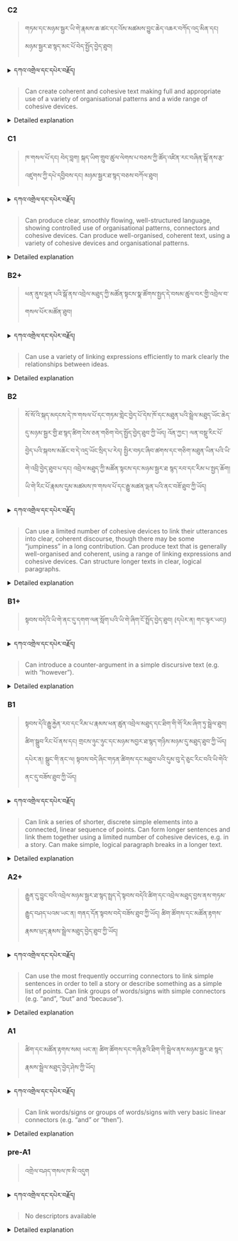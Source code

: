 ### C2
<!-- panels:start -->
<!-- div:left-panel -->

> གཏམ་དང་མཉམ་སྦྱར་ཡི་གེ་རྣམས་ཆ་ཚང་དང་འོས་མཚམས་བྱུང་ཆེད་འཆར་བཀོད་འདྲ་མིན་དང། མཉམ་སྦྱར་ཐ་སྙད་མང་པོ་བེད་སྤྱོད་བྱེད་ཐུབ།




<details>
  <summary>དཀའ་འགྲེལ་དང་དཔེར་བརྗོད།</summary>

བདག་གིས་དེ་ལྷག་ཏུ་སྟབས་བདེའི་ཆ་ཤས་སུ་དབྱེ་རུ་བཅུག་པ་སྟེ།

1.སྐད་ཆ་དྭངས་ཤིང་གསལ་བ་སྟེ། འདིས་ཁྱོད་ཀྱིས་གོ་བདེ་ཤེས་སླ་བའི་ཐབས་ལ་བརྟེན་ནས་བཤད་ཆོག་པ་དང་འབྲི་ཆོག་པ་མཚོན་ ཁྱེད་ཀྱིས་དོན་སྙིང་ལྡན་པའི་ཚིག་བཀོལ་ནས་ཉན་མཁན་དང་ཀློག་པ་པོ་རྣམས་ལ་མཚོན་ན་རྙོག་འཛིང་ཆེན་པོ་མེད།
དཔེ་མཚོན་འདི་ལྟར། "དེ་རིང་གི་ནམ་མཁའ་ཧ་ཅང་སྔོ་"ཞེས་པ་ནི་སྟབས་བདེ་ཞིང་གསལ་བའི་ཚིག་གྲུབ་ཤིག་རེད།
</details>


<!-- div:right-panel -->

> Can create coherent and cohesive text making full and appropriate use of a variety of organisational patterns and a wide range of cohesive devices.




<details>

  <summary>Detailed explanation</summary>

It means that the written text is entirely devoid of spelling, punctuation, grammar, or any other mistakes that would compromise its correctness, clarity, or adherence to the established rules and conventions of the writing system.

</details>

<!-- panels:end -->




### C1
<!-- panels:start -->
<!-- div:left-panel -->

> ཁ་གསལ་པོ་དང། བེད་བླག། སྐད་ཡིག་གྲུབ་ཚུལ་ལེགས་པ་བཅས་ཀྱི་ཚོད་འཛིན་རང་བཞིན་སྒོ་ནས་རྩ་འཛུགས་ཀྱི་དཔེ་དབྱིབས་དང། མཉམ་སྦྱར་ཐ་སྙད་བཅས་བཀོལ་ཐུབ།



<details>
  <summary>དཀའ་འགྲེལ་དང་དཔེར་བརྗོད།</summary>

བདག་གིས་དེ་ལྷག་ཏུ་སྟབས་བདེའི་ཆ་ཤས་སུ་དབྱེ་རུ་བཅུག་པ་སྟེ།

1.སྐད་ཆ་དྭངས་ཤིང་གསལ་བ་སྟེ། འདིས་ཁྱོད་ཀྱིས་གོ་བདེ་ཤེས་སླ་བའི་ཐབས་ལ་བརྟེན་ནས་བཤད་ཆོག་པ་དང་འབྲི་ཆོག་པ་མཚོན་ ཁྱེད་ཀྱིས་དོན་སྙིང་ལྡན་པའི་ཚིག་བཀོལ་ནས་ཉན་མཁན་དང་ཀློག་པ་པོ་རྣམས་ལ་མཚོན་ན་རྙོག་འཛིང་ཆེན་པོ་མེད།
དཔེ་མཚོན་འདི་ལྟར། "དེ་རིང་གི་ནམ་མཁའ་ཧ་ཅང་སྔོ་"ཞེས་པ་ནི་སྟབས་བདེ་ཞིང་གསལ་བའི་ཚིག་གྲུབ་ཤིག་རེད།
</details>

<!-- div:right-panel -->

>Can produce clear, smoothly flowing, well-structured language, showing controlled use of organisational patterns, connectors and cohesive devices.
Can produce well-organised, coherent text, using a variety of cohesive devices and organisational patterns.




<details>

  <summary>Detailed explanation</summary>

Let me break it down into simpler parts:

1. Clear and fluent language: This means that you can speak or write in a way that is easy to understand. You use words that make sense and are not too complicated for the listener or reader.
Example: "The sky is blue today" is a clear and simple sentence.

</details>

<!-- panels:end -->




### B2+
<!-- panels:start -->
<!-- div:left-panel -->

> ཕན་ནུས་ལྡན་པའི་སྒོ་ནས་འབྲེལ་མཐུད་ཀྱི་མཚོན་སྟངས་སྣ་ཚོགས་སྤྱད་དེ་བསམ་ཚུལ་བར་གྱི་འབྲེལ་བ་གསལ་པོར་མཚོན་ཐུབ།




<details>
  <summary>དཀའ་འགྲེལ་དང་དཔེར་བརྗོད།</summary>

བདག་གིས་དེ་ལྷག་ཏུ་སྟབས་བདེའི་ཆ་ཤས་སུ་དབྱེ་རུ་བཅུག་པ་སྟེ།

1.སྐད་ཆ་དྭངས་ཤིང་གསལ་བ་སྟེ། འདིས་ཁྱོད་ཀྱིས་གོ་བདེ་ཤེས་སླ་བའི་ཐབས་ལ་བརྟེན་ནས་བཤད་ཆོག་པ་དང་འབྲི་ཆོག་པ་མཚོན་ ཁྱེད་ཀྱིས་དོན་སྙིང་ལྡན་པའི་ཚིག་བཀོལ་ནས་ཉན་མཁན་དང་ཀློག་པ་པོ་རྣམས་ལ་མཚོན་ན་རྙོག་འཛིང་ཆེན་པོ་མེད།
དཔེ་མཚོན་འདི་ལྟར། "དེ་རིང་གི་ནམ་མཁའ་ཧ་ཅང་སྔོ་"ཞེས་པ་ནི་སྟབས་བདེ་ཞིང་གསལ་བའི་ཚིག་གྲུབ་ཤིག་རེད།
</details>


<!-- div:right-panel -->

> Can use a variety of linking expressions efficiently to mark clearly the relationships between ideas.




<details>

  <summary>Detailed explanation</summary>

Let me break it down into simpler parts:

1. Clear and fluent language: This means that you can speak or write in a way that is easy to understand. You use words that make sense and are not too complicated for the listener or reader.
Example: "The sky is blue today" is a clear and simple sentence.

</details>

<!-- panels:end -->




### B2
<!-- panels:start -->
<!-- div:left-panel -->

>སོ་སོ་འི་སྐད་མདངས་དེ་ཁ་གསལ་པོ་དང་གཏམ་གླེང་བྱེད་པོ་དེས་ཁོ་དང་མཐུན་པའི་སྦྲེལ་མཐུད་ཡོང་ཆེད་དུ་མཉམ་སྦྱར་གྱི་ཐ་སྙད་ཚིག་ངེས་ཅན་གཅིག་བེད་སྤྱོད་བྱེད་ཐུབ་ཀྱི་ཡོད། འོན་ཀྱང་། ལན་བསྡུ་རིང་པོ་བྱེད་པའི་སྐབས་མཆོང་བ་དེ་འདྲ་ཡོང་སྲིད་པ་རེད། 
སྤྱིར་བཏང་ཞིབ་ཚགས་དང་གཅིག་མཐུན་ཡིན་པའི་ཡི་གེ་འབྲི་བྱེད་ཐུབ་པ་དང། འབྲེལ་མཐུད་ཀྱི་མཚོན་སྟངས་དང་མཉམ་སྦྱར་ཐ སྙད་རབ་དང་རིམ་པ་སྤྱད་ཆོག།
ཡི་གེ་རིང་པོ་རྣམས་དུམ་མཚམས་ཁ་གསལ་པོ་དང་རྒྱུ་མཚན་ལྡན་པའི་ནང་བཟོ་ཐུབ་ཀྱི་ཡོད།




<details>
  <summary>དཀའ་འགྲེལ་དང་དཔེར་བརྗོད།</summary>

བདག་གིས་དེ་ལྷག་ཏུ་སྟབས་བདེའི་ཆ་ཤས་སུ་དབྱེ་རུ་བཅུག་པ་སྟེ།

1.སྐད་ཆ་དྭངས་ཤིང་གསལ་བ་སྟེ། འདིས་ཁྱོད་ཀྱིས་གོ་བདེ་ཤེས་སླ་བའི་ཐབས་ལ་བརྟེན་ནས་བཤད་ཆོག་པ་དང་འབྲི་ཆོག་པ་མཚོན་ ཁྱེད་ཀྱིས་དོན་སྙིང་ལྡན་པའི་ཚིག་བཀོལ་ནས་ཉན་མཁན་དང་ཀློག་པ་པོ་རྣམས་ལ་མཚོན་ན་རྙོག་འཛིང་ཆེན་པོ་མེད།
དཔེ་མཚོན་འདི་ལྟར། "དེ་རིང་གི་ནམ་མཁའ་ཧ་ཅང་སྔོ་"ཞེས་པ་ནི་སྟབས་བདེ་ཞིང་གསལ་བའི་ཚིག་གྲུབ་ཤིག་རེད།
</details>


<!-- div:right-panel -->

> Can use a limited number of cohesive devices to link their utterances into clear, coherent discourse, though there may be some “jumpiness” in a long contribution.
Can produce text that is generally well-organised and coherent, using a range of linking expressions and cohesive devices.
Can structure longer texts in clear, logical paragraphs.




<details>

  <summary>Detailed explanation</summary>

Let me break it down into simpler parts:

1. Clear and fluent language: This means that you can speak or write in a way that is easy to understand. You use words that make sense and are not too complicated for the listener or reader.
Example: "The sky is blue today" is a clear and simple sentence.

</details>

<!-- panels:end -->






### B1+
<!-- panels:start -->
<!-- div:left-panel -->

> སྟབས་བདེའི་ཡི་གེ་ནང་དུ་དགག་ལན་སློག་པའི་ཡི་གེ་ཞིག་ངོ་སྤྲོད་བྱེད་ཐུབ། (དཔེར་ན། གང་ལྟར་ཡང།)


<details>
  <summary>དཀའ་འགྲེལ་དང་དཔེར་བརྗོད།</summary>

བདག་གིས་དེ་ལྷག་ཏུ་སྟབས་བདེའི་ཆ་ཤས་སུ་དབྱེ་རུ་བཅུག་པ་སྟེ།

1.སྐད་ཆ་དྭངས་ཤིང་གསལ་བ་སྟེ། འདིས་ཁྱོད་ཀྱིས་གོ་བདེ་ཤེས་སླ་བའི་ཐབས་ལ་བརྟེན་ནས་བཤད་ཆོག་པ་དང་འབྲི་ཆོག་པ་མཚོན་ ཁྱེད་ཀྱིས་དོན་སྙིང་ལྡན་པའི་ཚིག་བཀོལ་ནས་ཉན་མཁན་དང་ཀློག་པ་པོ་རྣམས་ལ་མཚོན་ན་རྙོག་འཛིང་ཆེན་པོ་མེད།
དཔེ་མཚོན་འདི་ལྟར། "དེ་རིང་གི་ནམ་མཁའ་ཧ་ཅང་སྔོ་"ཞེས་པ་ནི་སྟབས་བདེ་ཞིང་གསལ་བའི་ཚིག་གྲུབ་ཤིག་རེད།
</details>

<!-- div:right-panel -->

> Can introduce a counter-argument in a simple discursive text (e.g. with “however”).



<details>

  <summary>Detailed explanation</summary>

Let me break it down into simpler parts:

1. Clear and fluent language: This means that you can speak or write in a way that is easy to understand. You use words that make sense and are not too complicated for the listener or reader.
Example: "The sky is blue today" is a clear and simple sentence.

</details>

<!-- panels:end -->

### B1
<!-- panels:start -->
<!-- div:left-panel -->

> སྟབས་དེའི་རྒྱུ་རྐྱེན་རབ་དང་རིམ་པ་རྣམས་ཕན་ཚུན་འབྲེལ་མཐུད་དང་ཐིག་གི་གོ་རིམ་ཞིག་ཏུ་སྦྲེལ་ཐུབ།
ཚིག་སྒྲུབ་རིང་པོ་ནས་དང། གྲངས་ཉུང་ཉུང་དང་མཉམ་སབྱར་ཐ་སྙད་གཉིས་མཉམ་དུ་མཐུད་ཐུབ་ཀྱི་ཡོད། དཔེར་ན། སྒྲུང་གི་ནང་ལ།
སྟབས་བདེ་ཞིང་གཏན་ཚིགས་དང་མཐུབ་པའི་དུམ་བུ་དེ་ཅུང་རིང་བའི་ཡི་གེའི་ནང་དུ་བཟོས་ཐུབ་ཀྱི་ཡོད། 




<details>
  <summary>དཀའ་འགྲེལ་དང་དཔེར་བརྗོད།</summary>

བདག་གིས་དེ་ལྷག་ཏུ་སྟབས་བདེའི་ཆ་ཤས་སུ་དབྱེ་རུ་བཅུག་པ་སྟེ།

1.སྐད་ཆ་དྭངས་ཤིང་གསལ་བ་སྟེ། འདིས་ཁྱོད་ཀྱིས་གོ་བདེ་ཤེས་སླ་བའི་ཐབས་ལ་བརྟེན་ནས་བཤད་ཆོག་པ་དང་འབྲི་ཆོག་པ་མཚོན་ ཁྱེད་ཀྱིས་དོན་སྙིང་ལྡན་པའི་ཚིག་བཀོལ་ནས་ཉན་མཁན་དང་ཀློག་པ་པོ་རྣམས་ལ་མཚོན་ན་རྙོག་འཛིང་ཆེན་པོ་མེད།
དཔེ་མཚོན་འདི་ལྟར། "དེ་རིང་གི་ནམ་མཁའ་ཧ་ཅང་སྔོ་"ཞེས་པ་ནི་སྟབས་བདེ་ཞིང་གསལ་བའི་ཚིག་གྲུབ་ཤིག་རེད།
</details>

<!-- div:right-panel -->

> Can link a series of shorter, discrete simple elements into a connected, linear sequence of points.
Can form longer sentences and link them together using a limited number of cohesive devices, e.g. in a story.
Can make simple, logical paragraph breaks in a longer text.




<details>

  <summary>Detailed explanation</summary>

Let me break it down into simpler parts:

1. Clear and fluent language: This means that you can speak or write in a way that is easy to understand. You use words that make sense and are not too complicated for the listener or reader.
Example: "The sky is blue today" is a clear and simple sentence.

</details>

<!-- panels:end -->





### A2+
<!-- panels:start -->
<!-- div:left-panel -->

> རྒྱུན་དུ་བྱུང་བའི་འབྲེལ་མཉམ་སྦྱར་ཐ་སྙད་སྤྲད་དེ་སྟབས་བདེའི་ཚིག་དང་འབྲེལ་མཐུད་བྱས་ནས་གཏམ་རྒྱུད་བཤད་པའམ་ཡང་ན། གནད་དོན་སྟབས་བདེ་བཟོས་ཐུབ་ཀྱི་ཡོད།
ཚིག་ཚོགས་དང་མཚོན་རྟགས་རྣམས་ཕྲད་རྣམས་སྦྲེལ་མཐུད་བྱེད་ཐུབ་ཀྱི་ཡོད།

<details>
  <summary>དཀའ་འགྲེལ་དང་དཔེར་བརྗོད།</summary>

བདག་གིས་དེ་ལྷག་ཏུ་སྟབས་བདེའི་ཆ་ཤས་སུ་དབྱེ་རུ་བཅུག་པ་སྟེ།

1.སྐད་ཆ་དྭངས་ཤིང་གསལ་བ་སྟེ། འདིས་ཁྱོད་ཀྱིས་གོ་བདེ་ཤེས་སླ་བའི་ཐབས་ལ་བརྟེན་ནས་བཤད་ཆོག་པ་དང་འབྲི་ཆོག་པ་མཚོན་ ཁྱེད་ཀྱིས་དོན་སྙིང་ལྡན་པའི་ཚིག་བཀོལ་ནས་ཉན་མཁན་དང་ཀློག་པ་པོ་རྣམས་ལ་མཚོན་ན་རྙོག་འཛིང་ཆེན་པོ་མེད།
དཔེ་མཚོན་འདི་ལྟར། "དེ་རིང་གི་ནམ་མཁའ་ཧ་ཅང་སྔོ་"ཞེས་པ་ནི་སྟབས་བདེ་ཞིང་གསལ་བའི་ཚིག་གྲུབ་ཤིག་རེད།
</details>

<!-- div:right-panel -->

> Can use the most frequently occurring connectors to link simple sentences in order to tell a story or describe something as a simple list of points.
Can link groups of words/signs with simple connectors (e.g. “and”, “but” and “because”).



<details>

  <summary>Detailed explanation</summary>

Let me break it down into simpler parts:

1. Clear and fluent language: This means that you can speak or write in a way that is easy to understand. You use words that make sense and are not too complicated for the listener or reader.
Example: "The sky is blue today" is a clear and simple sentence.

</details>

<!-- panels:end -->



### A1
<!-- panels:start -->
<!-- div:left-panel -->

> ཚིག་དང་མཚོན་རྟགས་སམ། ཡང་ན། ཚིག་ཚོགས་དང་གཞི་རྩའི་ཐིག་གི་སྦྲེལ་ནས་མཉམ་སྦྱར་ཐ སྙད་རྣམས་སྦྲེལ་མཐུད་བྱེད་ཤེས་ཀྱི་ཡོད། 

<details>
  <summary>དཀའ་འགྲེལ་དང་དཔེར་བརྗོད།</summary>

བདག་གིས་དེ་ལྷག་ཏུ་སྟབས་བདེའི་ཆ་ཤས་སུ་དབྱེ་རུ་བཅུག་པ་སྟེ།

1.སྐད་ཆ་དྭངས་ཤིང་གསལ་བ་སྟེ། འདིས་ཁྱོད་ཀྱིས་གོ་བདེ་ཤེས་སླ་བའི་ཐབས་ལ་བརྟེན་ནས་བཤད་ཆོག་པ་དང་འབྲི་ཆོག་པ་མཚོན་ ཁྱེད་ཀྱིས་དོན་སྙིང་ལྡན་པའི་ཚིག་བཀོལ་ནས་ཉན་མཁན་དང་ཀློག་པ་པོ་རྣམས་ལ་མཚོན་ན་རྙོག་འཛིང་ཆེན་པོ་མེད།
དཔེ་མཚོན་འདི་ལྟར། "དེ་རིང་གི་ནམ་མཁའ་ཧ་ཅང་སྔོ་"ཞེས་པ་ནི་སྟབས་བདེ་ཞིང་གསལ་བའི་ཚིག་གྲུབ་ཤིག་རེད།
</details>

<!-- div:right-panel -->

> Can link words/signs or groups of words/signs with very basic linear connectors (e.g. “and” or “then”).


<details>

  <summary>Detailed explanation</summary>

Let me break it down into simpler parts:

1. Clear and fluent language: This means that you can speak or write in a way that is easy to understand. You use words that make sense and are not too complicated for the listener or reader.
Example: "The sky is blue today" is a clear and simple sentence.

</details>

<!-- panels:end -->




### pre-A1
<!-- panels:start -->
<!-- div:left-panel -->

> འགྲེལ་བཤད་གསལ་ཁ་མི་འདུག
<details>
  <summary>དཀའ་འགྲེལ་དང་དཔེར་བརྗོད།</summary>

བདག་གིས་དེ་ལྷག་ཏུ་སྟབས་བདེའི་ཆ་ཤས་སུ་དབྱེ་རུ་བཅུག་པ་སྟེ།

1.སྐད་ཆ་དྭངས་ཤིང་གསལ་བ་སྟེ། འདིས་ཁྱོད་ཀྱིས་གོ་བདེ་ཤེས་སླ་བའི་ཐབས་ལ་བརྟེན་ནས་བཤད་ཆོག་པ་དང་འབྲི་ཆོག་པ་མཚོན་ ཁྱེད་ཀྱིས་དོན་སྙིང་ལྡན་པའི་ཚིག་བཀོལ་ནས་ཉན་མཁན་དང་ཀློག་པ་པོ་རྣམས་ལ་མཚོན་ན་རྙོག་འཛིང་ཆེན་པོ་མེད།
དཔེ་མཚོན་འདི་ལྟར། "དེ་རིང་གི་ནམ་མཁའ་ཧ་ཅང་སྔོ་"ཞེས་པ་ནི་སྟབས་བདེ་ཞིང་གསལ་བའི་ཚིག་གྲུབ་ཤིག་རེད།
</details>

<!-- div:right-panel -->

> No descriptors available

<details>

  <summary>Detailed explanation</summary>

Let me break it down into simpler parts:

1. Can communicate very basic information about personal details in a simple way.

</details>

<!-- panels:end -->



